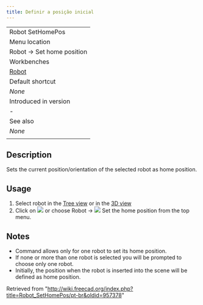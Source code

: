 ```yaml
---
title: Definir a posição inicial
---
```

|  |
| --- |
| Robot SetHomePos |
| Menu location |
| Robot → Set home position |
| Workbenches |
| [Robot](/Robot_Workbench "Robot Workbench") |
| Default shortcut |
| *None* |
| Introduced in version |
| - |
| See also |
| *None* |
|  |

## Description

Sets the current position/orientation of the selected robot as home position.

## Usage

1. Select robot in the [Tree view](/Tree_view "Tree view") or in the [3D view](/3D_view "3D view")
2. Click on ![](/images/Robot_SetHomePos.svg) or choose Robot → ![](/images/Robot_SetHomePos.svg) Set the home position from the top menu.

## Notes

* Command allows only for one robot to set its home position.
* If none or more than one robot is selected you will be prompted to choose only one robot.
* Initially, the position when the robot is inserted into the scene will be defined as home position.

Retrieved from "<http://wiki.freecad.org/index.php?title=Robot_SetHomePos/pt-br&oldid=957378>"
